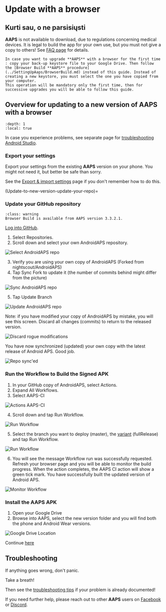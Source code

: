 # Update with a browser

## Kurti sau, o ne parsisiųsti

**AAPS** is not available to download, due to regulations concerning medical devices. It is legal to build the app for your own use, but you must not give a copy to others! See [FAQ page](../UsefulLinks/FAQ.md) for details.

```{note}
In case you want to upgrade **AAPS** with a browser for the first time : copy your back-up keystore file to your Google Drive. Then follow the [Browser Build **AAPS** procedure](../SettingUpAaps/BrowserBuild.md) instead of this guide. Instead of creating a new keystore, you must select the one you have copied from your computer.
This operation will be mandatory only the first time, then for successive upgrades you will be able to follow this guide.
```

## Overview for updating to a new version of AAPS with a browser

```{contents} Steps for updating to a new version of AAPS
:depth: 1
:local: true
```

In case you experience problems, see separate page for [troubleshooting Android Studio](../GettingHelp/TroubleshootingAndroidStudio).

### Export your settings

Export your settings from the existing **AAPS** version on your phone. You might not need it, but better be safe than sorry.

See the [Export & import settings](ExportImportSettings.md) page if you don't remember how to do this.

(Update-to-new-version-update-your-repo)=
### Update your GitHub repository

```{admonition} WARNING
:class: warning
Browser Build is available from AAPS version 3.3.2.1.
```

[Log into GitHub](https://github.com/login).

1. Select Repositories.
2. Scroll down and select your own AndroidAPS repository.

![Select AndroidAPS repo](../images/update/CI/GitHubUpdate1.png)

3. Verify you are using your own copy of AndroidAPS (Forked from nightscout/AndroidAPS)
4. Tap Sync Fork to update it (the number of commits behind might differ from the picture)



![Sync AndroidAPS repo](../images/update/CI/GitHubUpdate2.png)

5. Tap Update Branch

![Update AndroidAPS repo](../images/update/CI/GitHubUpdate3.png)

Note: if you have modified your copy of AndroidAPS by mistake, you will see this screen. Discard all changes (commits) to return to the released version.

![Discard rogue modifications](../images/update/CI/GitHubUpdate4.png)

You have now synchronized (updated) your own copy with the latest release of Android APS. Good job.

![Repo sync'ed](../images/update/CI/GitHubUpdate5.png)

### Run the Workflow to Build the Signed APK

1. In your GitHub copy of AndroidAPS, select Actions.
2. Expand All Workflows.
3. Select AAPS-CI

![Actions AAPS-CI](../images/update/CI/GitHubActions1.png)

4. Scroll down and tap Run Workflow.

![Run Workflow](../images/update/CI/GitHubActions2.png)

5. Select the branch you want to deploy (master), the [variant](variant) (fullRelease) and tap Run Workflow.



![Run Workflow](../images/update/CI/GitHubActions3.png)

6. You will see the message Workflow run was successfully requested. Refresh your browser page and you will be able to monitor the build progress. When the action completes, the AAPS CI action will show a green tick mark. You have successfully built the updated version of Android APS.

![Monitor Workflow](../images/update/CI/GitHubActions4.png)

### Install the AAPS APK

1. Open your Google Drive
2. Browse into AAPS, select the new version folder and you will find both the phone and Android Wear versions.

![Google Drive Location](../images/update/CI/GitHubActions5.png)


Continue [here](#Update-to-new-version-check-aaps-version-on-phone)

## Troubleshooting

If anything goes wrong, don't panic.

Take a breath!

Then see the [troubleshooting tips](#aaps-ci-preparation) if your problem is already documented!

If you need further help, please reach out to other **AAPS** users on [Facebook](https://www.facebook.com/groups/AndroidAPSUsers) or [Discord](https://discord.gg/4fQUWHZ4Mw).